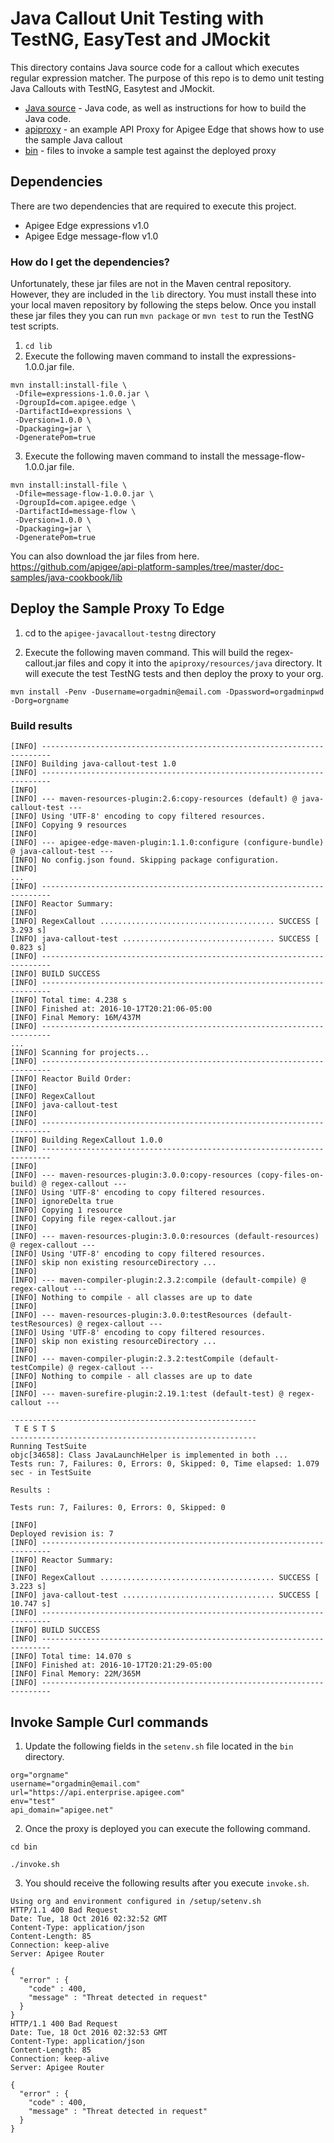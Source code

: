 # Java Callout Unit Testing with TestNG, EasyTest and JMockit

This directory contains Java source code for a callout which executes regular expression matcher. The purpose of this repo is to demo unit testing Java Callouts with TestNG, Easytest and JMockit.


- [Java source](callout) - Java code, as well as instructions for how to build the Java code.
- [apiproxy](apiproxy) - an example API Proxy for Apigee Edge that shows how to use the sample Java callout
- [bin](bin) - files to invoke a sample test against the deployed proxy


## Dependencies
There are two dependencies that are required to execute this project.  

 - Apigee Edge expressions v1.0
 - Apigee Edge message-flow v1.0

### How do I get the dependencies?

Unfortunately, these jar files are not in the Maven central repository.  However, they are included in the `lib` directory.  You must install these into your local maven repository by following the steps below.  Once you install these jar files they you can run `mvn package` or `mvn test` to run the TestNG test scripts.

1. `cd lib`
2. Execute the following maven command to install the expressions-1.0.0.jar file.
```
mvn install:install-file \
 -Dfile=expressions-1.0.0.jar \
 -DgroupId=com.apigee.edge \
 -DartifactId=expressions \
 -Dversion=1.0.0 \
 -Dpackaging=jar \
 -DgeneratePom=true
```

3. Execute the following maven command to install the message-flow-1.0.0.jar file.
```
mvn install:install-file \
 -Dfile=message-flow-1.0.0.jar \
 -DgroupId=com.apigee.edge \
 -DartifactId=message-flow \
 -Dversion=1.0.0 \
 -Dpackaging=jar \
 -DgeneratePom=true
```


You can also download the jar files from here.
https://github.com/apigee/api-platform-samples/tree/master/doc-samples/java-cookbook/lib


## Deploy the Sample Proxy To Edge

1. cd to the `apigee-javacallout-testng` directory

2. Execute the following maven command.  This will build the regex-callout.jar files and copy it into    the `apiproxy/resources/java` directory.  It will execute the test TestNG tests and then deploy the proxy to your org.  
  ```
  mvn install -Penv -Dusername=orgadmin@email.com -Dpassword=orgadminpwd -Dorg=orgname
  ```
### Build results
```
[INFO] ------------------------------------------------------------------------
[INFO] Building java-callout-test 1.0
[INFO] ------------------------------------------------------------------------
[INFO]
[INFO] --- maven-resources-plugin:2.6:copy-resources (default) @ java-callout-test ---
[INFO] Using 'UTF-8' encoding to copy filtered resources.
[INFO] Copying 9 resources
[INFO]
[INFO] --- apigee-edge-maven-plugin:1.1.0:configure (configure-bundle) @ java-callout-test ---
[INFO] No config.json found. Skipping package configuration.
[INFO]
...
[INFO] ------------------------------------------------------------------------
[INFO] Reactor Summary:
[INFO]
[INFO] RegexCallout ....................................... SUCCESS [  3.293 s]
[INFO] java-callout-test .................................. SUCCESS [  0.823 s]
[INFO] ------------------------------------------------------------------------
[INFO] BUILD SUCCESS
[INFO] ------------------------------------------------------------------------
[INFO] Total time: 4.238 s
[INFO] Finished at: 2016-10-17T20:21:06-05:00
[INFO] Final Memory: 16M/437M
[INFO] ------------------------------------------------------------------------
...
[INFO] Scanning for projects...
[INFO] ------------------------------------------------------------------------
[INFO] Reactor Build Order:
[INFO]
[INFO] RegexCallout
[INFO] java-callout-test
[INFO]                                                                         
[INFO] ------------------------------------------------------------------------
[INFO] Building RegexCallout 1.0.0
[INFO] ------------------------------------------------------------------------
[INFO]
[INFO] --- maven-resources-plugin:3.0.0:copy-resources (copy-files-on-build) @ regex-callout ---
[INFO] Using 'UTF-8' encoding to copy filtered resources.
[INFO] ignoreDelta true
[INFO] Copying 1 resource
[INFO] Copying file regex-callout.jar
[INFO]
[INFO] --- maven-resources-plugin:3.0.0:resources (default-resources) @ regex-callout ---
[INFO] Using 'UTF-8' encoding to copy filtered resources.
[INFO] skip non existing resourceDirectory ...
[INFO]
[INFO] --- maven-compiler-plugin:2.3.2:compile (default-compile) @ regex-callout ---
[INFO] Nothing to compile - all classes are up to date
[INFO]
[INFO] --- maven-resources-plugin:3.0.0:testResources (default-testResources) @ regex-callout ---
[INFO] Using 'UTF-8' encoding to copy filtered resources.
[INFO] skip non existing resourceDirectory ...
[INFO]
[INFO] --- maven-compiler-plugin:2.3.2:testCompile (default-testCompile) @ regex-callout ---
[INFO] Nothing to compile - all classes are up to date
[INFO]
[INFO] --- maven-surefire-plugin:2.19.1:test (default-test) @ regex-callout ---

-------------------------------------------------------
 T E S T S
-------------------------------------------------------
Running TestSuite
objc[34658]: Class JavaLaunchHelper is implemented in both ...
Tests run: 7, Failures: 0, Errors: 0, Skipped: 0, Time elapsed: 1.079 sec - in TestSuite

Results :

Tests run: 7, Failures: 0, Errors: 0, Skipped: 0

[INFO]
Deployed revision is: 7
[INFO] ------------------------------------------------------------------------
[INFO] Reactor Summary:
[INFO]
[INFO] RegexCallout ....................................... SUCCESS [  3.223 s]
[INFO] java-callout-test .................................. SUCCESS [ 10.747 s]
[INFO] ------------------------------------------------------------------------
[INFO] BUILD SUCCESS
[INFO] ------------------------------------------------------------------------
[INFO] Total time: 14.070 s
[INFO] Finished at: 2016-10-17T20:21:29-05:00
[INFO] Final Memory: 22M/365M
[INFO] ------------------------------------------------------------------------
```

## Invoke Sample Curl commands
1. Update the following fields in the `setenv.sh` file located in the `bin` directory.
```
org="orgname"
username="orgadmin@email.com"
url="https://api.enterprise.apigee.com"
env="test"
api_domain="apigee.net"
```

2. Once the proxy is deployed you can execute the following command.
```
cd bin

./invoke.sh
```

3. You should receive the following results after you execute `invoke.sh`.
```
Using org and environment configured in /setup/setenv.sh
HTTP/1.1 400 Bad Request
Date: Tue, 18 Oct 2016 02:32:52 GMT
Content-Type: application/json
Content-Length: 85
Connection: keep-alive
Server: Apigee Router

{
  "error" : {
    "code" : 400,
    "message" : "Threat detected in request"
  }
}
HTTP/1.1 400 Bad Request
Date: Tue, 18 Oct 2016 02:32:53 GMT
Content-Type: application/json
Content-Length: 85
Connection: keep-alive
Server: Apigee Router

{
  "error" : {
    "code" : 400,
    "message" : "Threat detected in request"
  }
}
```
